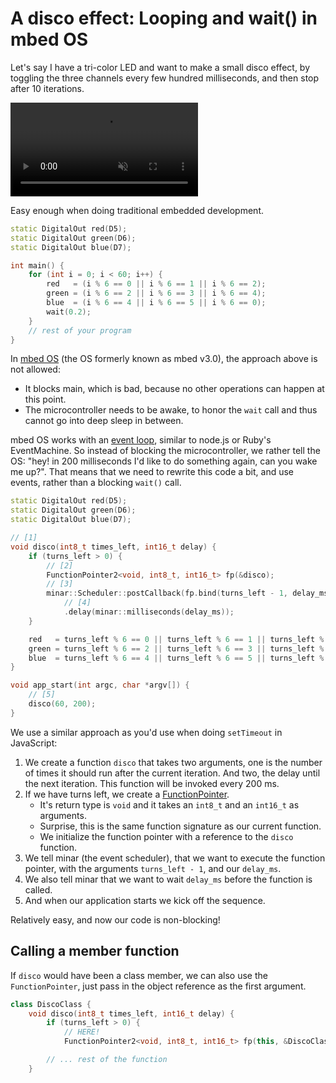 # A disco effect: Looping and wait() in mbed OS

Let's say I have a tri-color LED and want to make a small disco effect, by toggling the three channels every few hundred milliseconds, and then stop after 10 iterations.

<video autoplay="true" muted="true" loop="true"><source src="https://github.com/janjongboom/two-way-mbed-connector/raw/master/article/assets/disco.mp4" type="video/mp4"></source></video>

Easy enough when doing traditional embedded development.

```cpp
static DigitalOut red(D5);
static DigitalOut green(D6);
static DigitalOut blue(D7);

int main() {
    for (int i = 0; i < 60; i++) {
        red   = (i % 6 == 0 || i % 6 == 1 || i % 6 == 2);
        green = (i % 6 == 2 || i % 6 == 3 || i % 6 == 4);
        blue  = (i % 6 == 4 || i % 6 == 5 || i % 6 == 0);
        wait(0.2);
    }
    // rest of your program
}
```

In [mbed OS](https://www.mbed.com/en/development/software/mbed-os/) (the OS formerly known as mbed v3.0), the approach above is not allowed:

* It blocks main, which is bad, because no other operations can happen at this point.
* The microcontroller needs to be awake, to honor the `wait` call and thus cannot go into deep sleep in between.

mbed OS works with an [event loop](https://docs.mbed.com/docs/getting-started-mbed-os/en/latest/Full_Guide/MINAR/), similar to node.js or Ruby's EventMachine. So instead of blocking the microcontroller, we rather tell the OS: "hey! in 200 milliseconds I'd like to do something again, can you wake me up?". That means that we need to rewrite this code a bit, and use events, rather than a blocking `wait()` call.

```cpp
static DigitalOut red(D5);
static DigitalOut green(D6);
static DigitalOut blue(D7);

// [1]
void disco(int8_t times_left, int16_t delay) {
    if (turns_left > 0) {
        // [2]
        FunctionPointer2<void, int8_t, int16_t> fp(&disco);
        // [3]
        minar::Scheduler::postCallback(fp.bind(turns_left - 1, delay_ms))
            // [4]
            .delay(minar::milliseconds(delay_ms));
    }

    red   = turns_left % 6 == 0 || turns_left % 6 == 1 || turns_left % 6 == 2;
    green = turns_left % 6 == 2 || turns_left % 6 == 3 || turns_left % 6 == 4;
    blue  = turns_left % 6 == 4 || turns_left % 6 == 5 || turns_left % 6 == 0;
}

void app_start(int argc, char *argv[]) {
    // [5]
    disco(60, 200);
}
```

We use a similar approach as you'd use when doing `setTimeout` in JavaScript:

1. We create a function `disco` that takes two arguments, one is the number of times it should run after the current iteration. And two, the delay until the next iteration. This function will be invoked every 200 ms.
2. If we have turns left, we create a [FunctionPointer](https://docs.mbed.com/docs/getting-started-mbed-os/en/latest/Full_Guide/MINAR/#function-pointers-and-binding-in-minar).
    * It's return type is `void` and it takes an `int8_t` and an `int16_t` as arguments.
    * Surprise, this is the same function signature as our current function.
    * We initialize the function pointer with a reference to the `disco` function.
3. We tell minar (the event scheduler), that we want to execute the function pointer, with the arguments `turns_left - 1`, and our `delay_ms`.
4. We also tell minar that we want to wait `delay_ms` before the function is called.
5. And when our application starts we kick off the sequence.

Relatively easy, and now our code is non-blocking!

## Calling a member function

If `disco` would have been a class member, we can also use the `FunctionPointer`, just pass in the object reference as the first argument.

```cpp
class DiscoClass {
    void disco(int8_t times_left, int16_t delay) {
        if (turns_left > 0) {
            // HERE!
            FunctionPointer2<void, int8_t, int16_t> fp(this, &DiscoClass::disco);

        // ... rest of the function
    }
```

